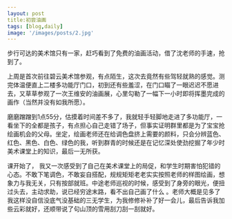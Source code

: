 ```yaml
---
layout: post
title:初尝油画
tags: [blog,daily]
image: '/images/posts/2.jpg'
---
```


步行可达的美术馆只有一家，赶巧看到了免费的油画活动，借了沈老师的手速，抢到了。

上周是首次前往碧云美术馆参观，有点陌生，这次去竟然有些驾轻就熟的感觉。测完体温便直上二楼多功能厅门口，初到还有些羞涩，在门口瞄了一眼迟迟不愿进去，又草草参观了一次王维安的油画展，心里勾勒了一幅下一小时即将挥墨完成的画作（当然并没有如我所愿）。

磨磨蹭蹭到1点55分，估摸着时间差不多了，我就轻手轻脚地走进了多功能厅，一看坐下的全都是孩子，有点担心自己走错了场子，但事实证明群里都是为了宝宝抢绘画机会的父母。坐定，绘画老师还在给调色盘挤上需要的颜料，只会分辨蓝色、红色、黑色、白色、绿色的我，听到群青的时候还是在记忆深处使劲挖掘了年少时美术课堂上的知识，最后一无所获。

课开始了， 我又一次感受到了自己在美术课堂上的局促，和学生时期害怕犯错的心态。不敢下笔调色，不敢妄自搭配，规规矩矩老老实实按照老师的样图绘画，想象力与我无关，只有按部就班。中途老师巡视的时候，感受到了身旁的眼光，便扭过头去，主动求助，说已经穷途末路，看不出自己画了什么 。老师大概是见多了我这样没自信没底气没基础的三无学生，为我修修补补了好一会儿，最后告诉我加些云彩就好，还顺带说了句山顶的雪用刮刀刮一刮就好。